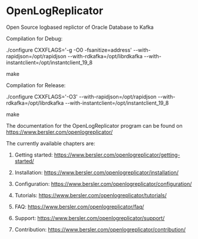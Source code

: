 # OpenLogReplicator
Open Source logbased replictor of Oracle Database to Kafka

Compilation for Debug:

./configure CXXFLAGS='-g -O0 -fsanitize=address' --with-rapidjson=/opt/rapidjson --with-rdkafka=/opt/librdkafka --with-instantclient=/opt/instantclient_19_8

make

Compilation for Release:

./configure CXXFLAGS='-O3' --with-rapidjson=/opt/rapidjson --with-rdkafka=/opt/librdkafka --with-instantclient=/opt/instantclient_19_8

make

The documentation for the OpenLogReplicator program can be found on https://www.bersler.com/openlogreplicator/

The currently available chapters are:

1. Getting started:
https://www.bersler.com/openlogreplicator/getting-started/

2. Installation:
https://www.bersler.com/openlogreplicator/installation/

3. Configuration:
https://www.bersler.com/openlogreplicator/configuration/

4. Tutorials:
https://www.bersler.com/openlogreplicator/tutorials/

5. FAQ:
https://www.bersler.com/openlogreplicator/faq/

6. Support:
https://www.bersler.com/openlogreplicator/support/

7. Contribution:
https://www.bersler.com/openlogreplicator/contribution/
